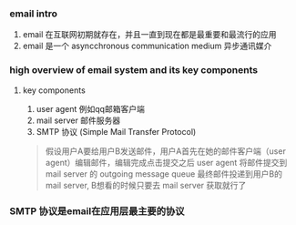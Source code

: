 ### email intro

1. email 在互联网初期就存在，并且一直到现在都是最重要和最流行的应用
2. email 是一个 asyncchronous communication medium 异步通讯媒介

### high overview of email system and its key components
1. key components
   1. user agent 例如qq邮箱客户端
   2. mail server 邮件服务器
   3. SMTP 协议 (Simple Mail Transfer Protocol)
   
   > 假设用户A要给用户B发送邮件，用户A首先在她的邮件客户端（user agent）编辑邮件，编辑完成点击提交之后
   > user agent 将邮件提交到 mail server 的 outgoing message queue
   > 最终邮件投递到用户B的 mail server, B想看的时候只要去 mail server 获取就行了
   
### SMTP 协议是email在应用层最主要的协议
